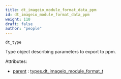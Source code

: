 ```yaml
---
title: dt_imageio_module_format_data_ppm
id: dt_imageio_module_format_data_ppm
weight: 110
draft: false
author: "people"
---
```


`dt_type`

Type object describing parameters to export to ppm.

Attributes:

* [parent](../attributes#parent) : [types.dt_imageio_module_format_t](../types/dt_imageio_module_format_t)
